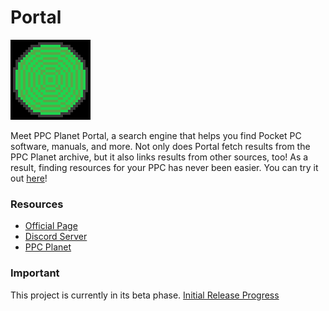 # Portal
![PPC Planet Portal Logo](portal.png)

Meet PPC Planet Portal, a search engine that helps you find Pocket PC software, manuals, and more. Not only does Portal fetch results from the PPC Planet archive, but it also links results from other sources, too! As a result, finding resources for your PPC has never been easier. You can try it out [here](https://ppcplanet.org/portal/)!

### Resources
- [Official Page](https://ppcplanet.org/portal/)
- [Discord Server](https://discord.gg/tHbx4qc)
- [PPC Planet](https://ppcplanet.org/)

### Important
This project is currently in its beta phase. [Initial Release Progress](https://github.com/Pocket-PC-Planet/Portal/projects/1)
